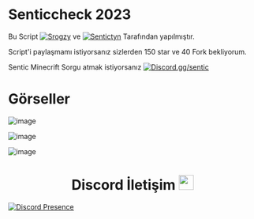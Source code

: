 # Senticcheck 2023

 Bu Script [![Srogzy](Srogzy)](https://discord.com/users/592093326170390559) ve [![Sentictyn](SenticTyn)](https://discord.com/users/513053333011824651) Tarafından yapılmıştır. 

Script'i paylaşmamı istiyorsanız sizlerden 150 star ve 40 Fork bekliyorum.

Sentic Minecrift Sorgu atmak istiyorsanız [![Discord.gg/sentic](Srogzy)](https://discord.gg/sentic)

# Görseller

![image](https://user-images.githubusercontent.com/75100049/219020987-d61b530c-e73f-4024-a89e-0c3313e4554e.png)

![image](https://user-images.githubusercontent.com/75100049/219021119-e444d3d9-caec-47a3-bd7f-aa9e69eef44e.png)

![image](https://user-images.githubusercontent.com/75100049/219022733-e769cc53-5b81-4b3f-bcd4-6eeb5b0e4ef9.png)


<h1 align="center">Discord İletişim <img src="https://raw.githubusercontent.com/iampavangandhi/iampavangandhi/master/gifs/Hi.gif" width="30px"> </h1>

[![Discord Presence](https://lanyard-profile-readme.vercel.app/api/592093326170390559?hideDiscrim=true)](https://discord.com/users/592093326170390559)
